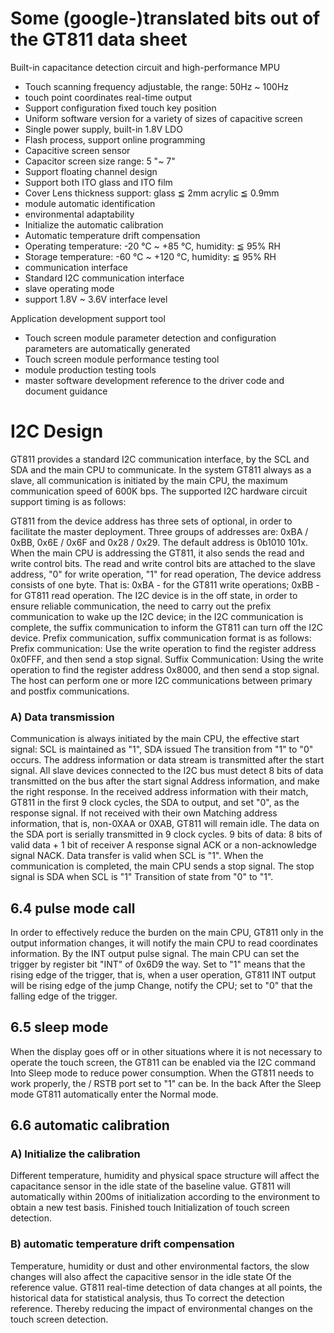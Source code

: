 Some (google-)translated bits out of the GT811 data sheet
=========================================================

Built-in capacitance detection circuit and high-performance MPU
- Touch scanning frequency adjustable, the range: 50Hz ~ 100Hz
- touch point coordinates real-time output
- Support configuration fixed touch key position
- Uniform software version for a variety of sizes of capacitive screen
- Single power supply, built-in 1.8V LDO
- Flash process, support online programming
- Capacitive screen sensor
- Capacitor screen size range: 5 "~ 7"
- Support floating channel design
- Support both ITO glass and ITO film
- Cover Lens thickness support: glass ≦ 2mm acrylic ≦ 0.9mm
- module automatic identification
- environmental adaptability
- Initialize the automatic calibration
- Automatic temperature drift compensation
- Operating temperature: -20 ℃ ~ +85 ℃, humidity: ≦ 95% RH
- Storage temperature: -60 ℃ ~ +120 ℃, humidity: ≦ 95% RH
- communication interface
- Standard I2C communication interface
- slave operating mode
- support 1.8V ~ 3.6V interface level

Application development support tool
- Touch screen module parameter detection and configuration parameters are automatically generated
- Touch screen module performance testing tool
- module production testing tools
- master software development reference to the driver code and document guidance

I2C Design
==========

GT811 provides a standard I2C communication interface, by the SCL and SDA and the main CPU to communicate. In the system GT811 always as a slave, all communication is initiated by the main CPU, the maximum communication speed of 600K bps. The supported I2C hardware circuit support timing is as follows:

GT811 from the device address has three sets of optional, in order to facilitate the master deployment. Three groups of addresses are: 0xBA / 0xBB, 0x6E / 0x6F and 0x28 / 0x29. The default address is 0b1010 101x. When the main CPU is addressing the GT811, it also sends the read and write control bits. The read and write control bits are attached to the slave address, "0" for write operation, "1" for read operation, The device address consists of one byte. That is: 0xBA - for the GT811 write operations; 0xBB - for GT811 read operation.
The I2C device is in the off state, in order to ensure reliable communication, the need to carry out the prefix communication to wake up the I2C device; in the I2C communication is complete, the suffix communication to inform the GT811 can turn off the I2C device. Prefix communication, suffix communication format is as follows:
Prefix communication: Use the write operation to find the register address 0x0FFF, and then send a stop signal.
Suffix Communication: Using the write operation to find the register address 0x8000, and then send a stop signal.
The host can perform one or more I2C communications between primary and postfix communications.

### A) Data transmission

Communication is always initiated by the main CPU, the effective start signal: SCL is maintained as "1", SDA issued
The transition from "1" to "0" occurs. The address information or data stream is transmitted after the start signal.
All slave devices connected to the I2C bus must detect 8 bits of data transmitted on the bus after the start signal
Address information, and make the right response. In the received address information with their match, GT811 in the first
9 clock cycles, the SDA to output, and set "0", as the response signal. If not received with their own
Matching address information, that is, non-0XAA or 0XAB, GT811 will remain idle.
The data on the SDA port is serially transmitted in 9 clock cycles. 9 bits of data: 8 bits of valid data + 1 bit of receiver
A response signal ACK or a non-acknowledge signal NACK. Data transfer is valid when SCL is "1".
When the communication is completed, the main CPU sends a stop signal. The stop signal is SDA when SCL is "1"
Transition of state from "0" to "1".

6.4 pulse mode call
-------------------

In order to effectively reduce the burden on the main CPU, GT811 only in the output information changes, it will notify the main CPU to read coordinates
information. By the INT output pulse signal. The main CPU can set the trigger by register bit "INT" of 0x6D9
the way. Set to "1" means that the rising edge of the trigger, that is, when a user operation, GT811 INT output will be rising edge of the jump
Change, notify the CPU; set to "0" that the falling edge of the trigger.

6.5 sleep mode
--------------

When the display goes off or in other situations where it is not necessary to operate the touch screen, the GT811 can be enabled via the I2C command
Into Sleep mode to reduce power consumption. When the GT811 needs to work properly, the / RSTB port set to "1" can be. In the back
After the Sleep mode GT811 automatically enter the Normal mode.

6.6 automatic calibration
-------------------------

### A) Initialize the calibration

Different temperature, humidity and physical space structure will affect the capacitance sensor in the idle state of the baseline value.
GT811 will automatically within 200ms of initialization according to the environment to obtain a new test basis. Finished touch
Initialization of touch screen detection.

### B) automatic temperature drift compensation

Temperature, humidity or dust and other environmental factors, the slow changes will also affect the capacitive sensor in the idle state
Of the reference value. GT811 real-time detection of data changes at all points, the historical data for statistical analysis, thus
To correct the detection reference. Thereby reducing the impact of environmental changes on the touch screen detection.